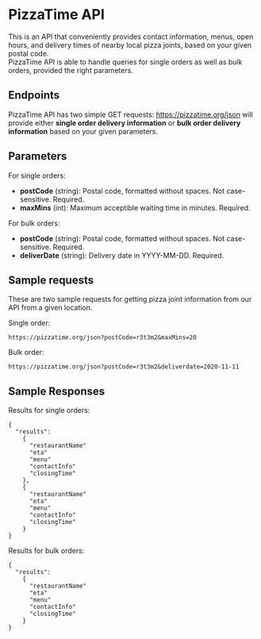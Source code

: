 # PizzaTime API

This is an API that conveniently provides contact information, menus, open hours, and delivery times of nearby local pizza joints, based on your given postal code.  
PizzaTime API is able to handle queries for single orders as well as bulk orders, provided the right parameters.


## Endpoints
PizzaTime API has two simple GET requests: https://pizzatime.org/json will provide either **single order delivery information** or **bulk order delivery information** based on your given parameters.


## Parameters
For single orders:
  * **postCode** (string): Postal code, formatted without spaces. Not case-sensitive. Required.
  * **maxMins** (int): Maximum acceptible waiting time in minutes. Required.
  
For bulk orders:
  * **postCode** (string): Postal code, formatted without spaces. Not case-sensitive. Required.
  * **deliverDate** (string): Delivery date in YYYY-MM-DD. Required.

## Sample requests
These are two sample requests for getting pizza joint information from our API from a given location.

Single order: 
```
https://pizzatime.org/json?postCode=r3t3m2&maxMins=20
```
Bulk order:
```
https://pizzatime.org/json?postCode=r3t3m2&deliverdate=2020-11-11
```

## Sample Responses

Results for single orders:

```
{
  "results":
    {
      "restaurantName"
      "eta"
      "menu"
      "contactInfo"
      "closingTime"
    },
    {
      "restaurantName"
      "eta"
      "menu"
      "contactInfo"
      "closingTime"
    }
}
```
Results for bulk orders:
```
{
  "results":
    {
      "restaurantName"
      "eta"
      "menu"
      "contactInfo"
      "closingTime"
    }
}
```
